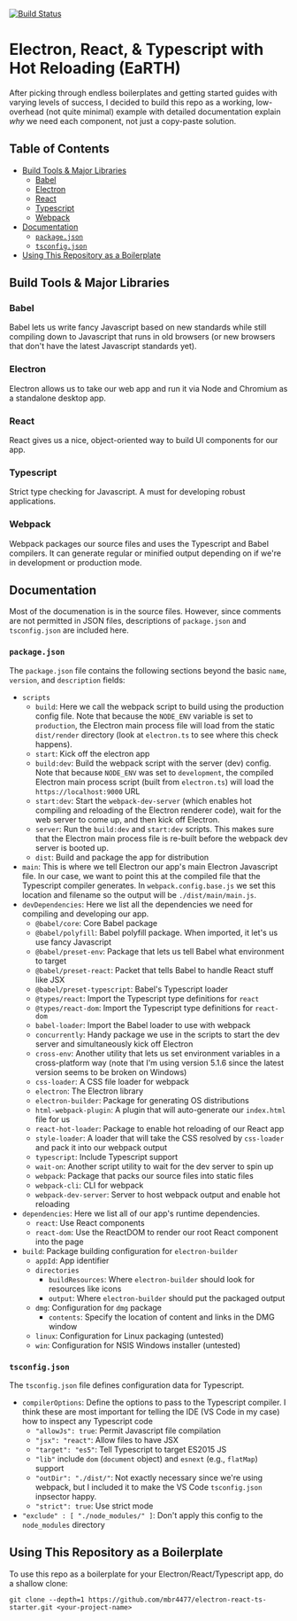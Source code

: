 [![Build Status](https://travis-ci.com/mbr4477/electron-react-ts-starter.svg?branch=master)](https://travis-ci.com/mbr4477/electron-react-ts-starter)
# Electron, React, & Typescript with Hot Reloading (EaRTH) <!-- omit in toc -->
After picking through endless boilerplates and getting started guides with varying levels of success, I decided to build this repo as a working, low-overhead (not quite minimal) example with detailed documentation explain *why* we need each component, not just a copy-paste solution.

## Table of Contents <!-- omit in toc -->
- [Build Tools & Major Libraries](#Build-Tools--Major-Libraries)
  - [Babel](#Babel)
  - [Electron](#Electron)
  - [React](#React)
  - [Typescript](#Typescript)
  - [Webpack](#Webpack)
- [Documentation](#Documentation)
  - [`package.json`](#packagejson)
  - [`tsconfig.json`](#tsconfigjson)
- [Using This Repository as a Boilerplate](#Using-This-Repository-as-a-Boilerplate)

## Build Tools & Major Libraries
### Babel
Babel lets us write fancy Javascript based on new standards while still compiling down to Javascript that runs in old browsers (or new browsers that don't have the latest Javascript standards yet).

### Electron
Electron allows us to take our web app and run it via Node and Chromium as a standalone desktop app.

### React
React gives us a nice, object-oriented way to build UI components for our app.

### Typescript
Strict type checking for Javascript. A must for developing robust applications.

### Webpack
Webpack packages our source files and uses the Typescript and Babel compilers. It can generate regular or minified output depending on if we're in development or production mode.

## Documentation
Most of the documenation is in the source files. However, since comments are not permitted in JSON files, descriptions of `package.json` and `tsconfig.json` are included here.

### `package.json`
The `package.json` file contains the following sections beyond the basic `name`, `version`, and `description` fields:
- `scripts`
    - `build`: Here we call the webpack script to build using the production config file. Note that because the `NODE_ENV` variable is set to `production`, the Electron main process file will load from the static `dist/render` directory (look at `electron.ts` to see where this check happens).
    - `start`: Kick off the electron app
    - `build:dev`: Build the webpack script with the server (dev) config. Note that because `NODE_ENV` was set to `development`, the compiled Electron main process script (built from `electron.ts`) will load the `https://localhost:9000` URL
    - `start:dev`: Start the `webpack-dev-server` (which enables hot compiling and reloading of the Electron renderer code), wait for the web server to come up, and then kick off Electron.
    - `server`: Run the `build:dev` and `start:dev` scripts. This makes sure that the Electron main process file is re-built before the webpack dev server is booted up.
    - `dist`: Build and package the app for distribution
- `main`: This is where we tell Electron our app's main Electron Javascript file. In our case, we want to point this at the compiled file that the Typescript compiler generates. In `webpack.config.base.js` we set this location and filename so the output will be `./dist/main/main.js`.
- `devDependencies`: Here we list all the dependencies we need for compiling and developing our app.
    - `@babel/core`: Core Babel package
    - `@babel/polyfill`: Babel polyfill package. When imported, it let's us use fancy Javascript
    - `@babel/preset-env`: Package that lets us tell Babel what environment to target
    - `@babel/preset-react`: Packet that tells Babel to handle React stuff like JSX
    - `@babel/preset-typescript`: Babel's Typescript loader
    - `@types/react`: Import the Typescript type definitions for `react`
    - `@types/react-dom`: Import the Typescript type definitions for `react-dom`
    - `babel-loader`: Import the Babel loader to use with webpack
    - `concurrently`: Handy package we use in the scripts to start the dev server and simultaneously kick off Electron
    - `cross-env`: Another utility that lets us set environment variables in a cross-platform way (note that I'm using version 5.1.6 since the latest version seems to be broken on Windows)
    - `css-loader`: A CSS file loader for webpack
    - `electron`: The Electron library
    - `electron-builder`: Package for generating OS distributions
    - `html-webpack-plugin`: A plugin that will auto-generate our `index.html` file for us
    - `react-hot-loader`: Package to enable hot reloading of our React app
    - `style-loader`: A loader that will take the CSS resolved by `css-loader` and pack it into our webpack output
    - `typescript`: Include Typescript support
    - `wait-on`: Another script utility to wait for the dev server to spin up
    - `webpack`: Package that packs our source files into static files 
    - `webpack-cli`: CLI for webpack
    - `webpack-dev-server`: Server to host webpack output and enable hot reloading
- `dependencies`: Here we list all of our app's runtime dependencies.
    - `react`: Use React components
    - `react-dom`: Use the ReactDOM to render our root React component into the page
- `build`: Package building configuration for `electron-builder`
    - `appId`: App identifier
    - `directories`
        - `buildResources`: Where `electron-builder` should look for resources like icons
        - `output`: Where `electron-builder` should put the packaged output
    - `dmg`: Configuration for `dmg` package
      - `contents`: Specify the location of content and links in the DMG window
    - `linux`: Configuration for Linux packaging (untested)
    - `win`: Configuration for NSIS Windows installer (untested)

### `tsconfig.json`
The `tsconfig.json` file defines configuration data for Typescript.
- `compilerOptions`: Define the options to pass to the Typescript compiler. I think these are most important for telling the IDE (VS Code in my case) how to inspect any Typescript code
    - `"allowJs": true`: Permit Javascript file compilation
    - `"jsx": "react"`: Allow files to have JSX
    - `"target": "es5"`: Tell Typescript to target ES2015 JS
    - `"lib"` include  `dom` (`document` object) and `esnext` (e.g., `flatMap`) support
    - `"outDir": "./dist/"`: Not exactly necessary since we're using webpack, but I included it to make the VS Code `tsconfig.json` inpsector happy.
    - `"strict": true`: Use strict mode
- `"exclude" : [ "./node_modules/" ]`: Don't apply this config to the `node_modules` directory

## Using This Repository as a Boilerplate
To use this repo as a boilerplate for your Electron/React/Typescript app, do a shallow clone:
```
git clone --depth=1 https://github.com/mbr4477/electron-react-ts-starter.git <your-project-name>
```